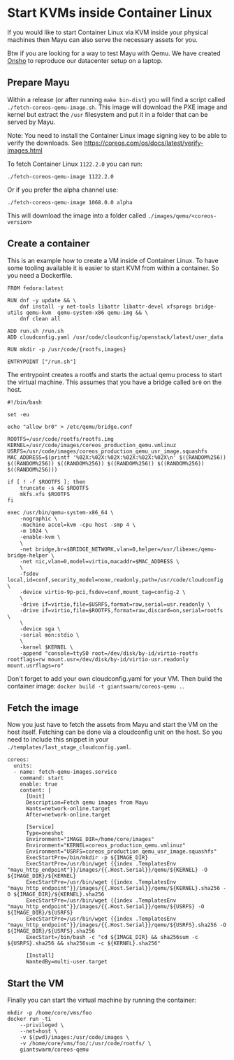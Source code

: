 # Start KVMs inside Container Linux

If you would like to start Container Linux via KVM inside your physical machines then Mayu can also serve the necessary assets for you.

Btw if you are looking for a way to test Mayu with Qemu. We have created [Onsho](https://github.com/giantswarm/onsho) to reproduce our datacenter setup on a laptop.

## Prepare Mayu

Within a release (or after running `make bin-dist`) you will find a script called `./fetch-coreos-qemu-image.sh`. This image will download the PXE image and kernel but extract the `/usr` filesystem and put it in a folder that can be served by Mayu.

Note: You need to install the Container Linux image signing key to be able to verify the downloads. See https://coreos.com/os/docs/latest/verify-images.html

To fetch Container Linux `1122.2.0` you can run:
```
./fetch-coreos-qemu-image 1122.2.0
```

Or if you prefer the alpha channel use:
```
./fetch-coreos-qemu-image 1068.0.0 alpha
```

This will download the image into a folder called `./images/qemu/<coreos-version>`

## Create a container

This is an example how to create a VM inside of Container Linux. To have some tooling available it is easier to start KVM from within a container. So you need a Dockerfile.

```
FROM fedora:latest

RUN dnf -y update && \
    dnf install -y net-tools libattr libattr-devel xfsprogs bridge-utils qemu-kvm  qemu-system-x86 qemu-img && \
    dnf clean all

ADD run.sh /run.sh
ADD cloudconfig.yaml /usr/code/cloudconfig/openstack/latest/user_data

RUN mkdir -p /usr/code/{rootfs,images}

ENTRYPOINT ["/run.sh"]
```

The entrypoint creates a rootfs and starts the actual qemu process to start the virtual machine. This assumes that you have a bridge called `br0` on the host.

```
#!/bin/bash

set -eu

echo "allow br0" > /etc/qemu/bridge.conf

ROOTFS=/usr/code/rootfs/rootfs.img
KERNEL=/usr/code/images/coreos_production_qemu.vmlinuz
USRFS=/usr/code/images/coreos_production_qemu_usr_image.squashfs
MAC_ADDRESS=$(printf '%02X:%02X:%02X:%02X:%02X:%02X\n' $((RANDOM%256)) $((RANDOM%256)) $((RANDOM%256)) $((RANDOM%256)) $((RANDOM%256)) $((RANDOM%256)))

if [ ! -f $ROOTFS ]; then
    truncate -s 4G $ROOTFS
    mkfs.xfs $ROOTFS
fi

exec /usr/bin/qemu-system-x86_64 \
    -nographic \
    -machine accel=kvm -cpu host -smp 4 \
    -m 1024 \
    -enable-kvm \
    \
    -net bridge,br=$BRIDGE_NETWORK,vlan=0,helper=/usr/libexec/qemu-bridge-helper \
    -net nic,vlan=0,model=virtio,macaddr=$MAC_ADDRESS \
    \
    -fsdev local,id=conf,security_model=none,readonly,path=/usr/code/cloudconfig \
    -device virtio-9p-pci,fsdev=conf,mount_tag=config-2 \
    \
    -drive if=virtio,file=$USRFS,format=raw,serial=usr.readonly \
    -drive if=virtio,file=$ROOTFS,format=raw,discard=on,serial=rootfs \
    \
    -device sga \
    -serial mon:stdio \
    \
    -kernel $KERNEL \
    -append "console=ttyS0 root=/dev/disk/by-id/virtio-rootfs rootflags=rw mount.usr=/dev/disk/by-id/virtio-usr.readonly mount.usrflags=ro"
```

Don't forget to add your own cloudconfig.yaml for your VM. Then build the container image: `docker build -t giantswarm/coreos-qemu .`.

## Fetch the image

Now you just have to fetch the assets from Mayu and start the VM on the host itself. Fetching can be done via a cloudconfig unit on the host. So you need to include this snippet in your `./templates/last_stage_cloudconfig.yaml`.

```
coreos:
  units:
  - name: fetch-qemu-images.service
    command: start
    enable: true
    content: |
      [Unit]
      Description=Fetch qemu images from Mayu
      Wants=network-online.target
      After=network-online.target

      [Service]
      Type=oneshot
      Environment="IMAGE_DIR=/home/core/images"
      Environment="KERNEL=coreos_production_qemu.vmlinuz"
      Environment="USRFS=coreos_production_qemu_usr_image.squashfs"
      ExecStartPre=/bin/mkdir -p ${IMAGE_DIR}
      ExecStartPre=/usr/bin/wget {{index .TemplatesEnv "mayu_http_endpoint"}}/images/{{.Host.Serial}}/qemu/${KERNEL} -O ${IMAGE_DIR}/${KERNEL}
      ExecStartPre=/usr/bin/wget {{index .TemplatesEnv "mayu_http_endpoint"}}/images/{{.Host.Serial}}/qemu/${KERNEL}.sha256 -O ${IMAGE_DIR}/${KERNEL}.sha256
      ExecStartPre=/usr/bin/wget {{index .TemplatesEnv "mayu_http_endpoint"}}/images/{{.Host.Serial}}/qemu/${USRFS} -O ${IMAGE_DIR}/${USRFS}
      ExecStartPre=/usr/bin/wget {{index .TemplatesEnv "mayu_http_endpoint"}}/images/{{.Host.Serial}}/qemu/${USRFS}.sha256 -O ${IMAGE_DIR}/${USRFS}.sha256
      ExecStart=/bin/bash -c "cd ${IMAGE_DIR} && sha256sum -c ${USRFS}.sha256 && sha256sum -c ${KERNEL}.sha256"

      [Install]
      WantedBy=multi-user.target
```

## Start the VM

Finally you can start the virtual machine by running the container:

```
mkdir -p /home/core/vms/foo
docker run -ti
    --privileged \
    --net=host \
    -v $(pwd)/images:/usr/code/images \
    -v /home/core/vms/foo/:/usr/code/rootfs/ \
    giantswarm/coreos-qemu
```
